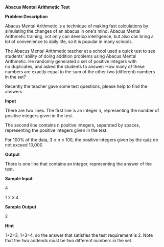 **Abacus Mental Arithmetic Test**

**Problem Description**

Abacus Mental Arithmetic is a technique of making fast calculations by simulating the changes of an abacus in one's mind. Abacus Mental Arithmetic training, not only can develop intelligence, but also can bring a lot of convenience to daily life, so it is popular in many schools.

The Abacus Mental Arithmetic teacher at a school used a quick test to see students' ability of doing addition problems using Abacus Mental Arithmetic. He randomly generated a set of positive integers with no duplicates, and asked the students to answer: How many of these numbers are exactly equal to the sum of the other two (different) numbers in the set?

Recently the teacher gave some test questions, please help to find the answers.

**Input**

There are two lines. The first line is an integer n, representing the number of positive integers given in the test.

The second line contains n positive integers, separated by spaces, representing the positive integers given in the test.

For 100% of the data, 3 ≤ n ≤ 100, the positive integers given by the quiz do not exceed 10,000.

**Output**

There is one line that contains an integer, representing the answer of the test.

**Sample Input**

4

1 2 3 4

**Sample Output**

2

**Hint**

1+2=3, 1+3=4, so the answer that satisfies the test requirement is 2. Note that the two addends must be two different numbers in the set.
